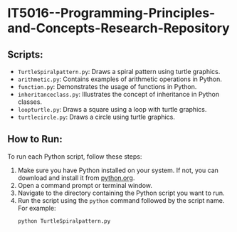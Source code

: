 # IT5016--Programming-Principles-and-Concepts-Research-Repository


## Scripts:

- `TurtleSpiralpattern.py`: Draws a spiral pattern using turtle graphics.
- `arithmetic.py`: Contains examples of arithmetic operations in Python.
- `function.py`: Demonstrates the usage of functions in Python.
- `inheritanceclass.py`: Illustrates the concept of inheritance in Python classes.
- `loopturtle.py`: Draws a square using a loop with turtle graphics.
- `turtlecircle.py`: Draws a circle using turtle graphics.

## How to Run:

To run each Python script, follow these steps:

1. Make sure you have Python installed on your system. If not, you can download and install it from [python.org](https://www.python.org/).
2. Open a command prompt or terminal window.
3. Navigate to the directory containing the Python script you want to run.
4. Run the script using the `python` command followed by the script name. For example:
   ```bash
   python TurtleSpiralpattern.py

